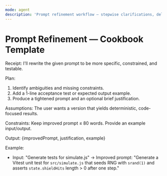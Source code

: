 ```yaml
---
mode: agent
description: 'Prompt refinement workflow — stepwise clarifications, deliverables, and final improved prompt.'
---
```


# Prompt Refinement — Cookbook Template

Receipt: I'll rewrite the given prompt to be more specific, constrained, and testable.

Plan:
1) Identify ambiguities and missing constraints.
2) Add a 1-line acceptance test or expected output example.
3) Produce a tightened prompt and an optional brief justification.

Assumptions: The user wants a version that yields deterministic, code-focused results.

Constraints: Keep improved prompt ≤ 80 words. Provide an example input/output.

Output: {improvedPrompt, justification, example}

Example:
- Input: "Generate tests for simulate.js" → Improved prompt: "Generate a Vitest unit test for `src/simulate.js` that seeds RNG with `srand(1)` and asserts `state.shieldHits` length > 0 after one step."
